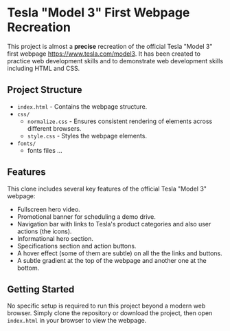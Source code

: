# Tesla "Model 3" First Webpage Recreation

This project is almost a **precise** recreation of the official Tesla "Model 3" first webpage https://www.tesla.com/model3. It has been created to practice web development skills and to demonstrate web development skills including HTML and CSS.

## Project Structure

- `index.html` - Contains the webpage structure.
- `css/`
  - `normalize.css` - Ensures consistent rendering of elements across different browsers.
  - `style.css` - Styles the webpage elements.
- `fonts/`
  - fonts files ...

## Features

This clone includes several key features of the official Tesla "Model 3" webpage:

- Fullscreen hero video.
- Promotional banner for scheduling a demo drive.
- Navigation bar with links to Tesla's product categories and also user actions (the icons).
- Informational hero section.
- Specifications section and action buttons.
- A hover effect (some of them are subtle) on all the the links and buttons.
- A subtle gradient at the top of the webpage and another one at the bottom.

## Getting Started

No specific setup is required to run this project beyond a modern web browser. Simply clone the repository or download the project, then open `index.html` in your browser to view the webpage.
